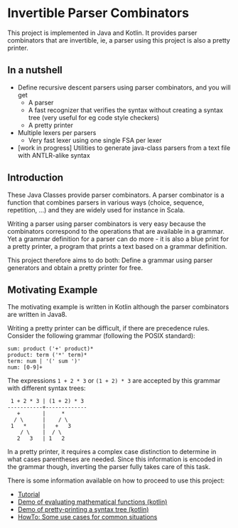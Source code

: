 # Invertible Parser Combinators

This project is implemented in Java and Kotlin. It provides parser combinators
that are invertible, ie, a parser using this project is also a pretty printer.

## In a nutshell

* Define recursive descent parsers using parser combinators, and you will get
    + A parser
    + A fast recognizer that verifies the syntax without creating a syntax tree (very useful for eg code style checkers)
    + A pretty printer
* Multiple lexers per parsers
    + Very fast lexer using one single FSA per lexer
* [work in progress] Utilities to generate java-class parsers from a text file with ANTLR-alike syntax

## Introduction

These Java Classes provide parser combinators. A parser combinator is a function that combines
parsers in various ways (choice, sequence, repetition, ...) and they are widely used for instance
in Scala.

Writing a parser using parser combinators is very easy because the combinators correspond to
the operations that are available in a grammar. Yet a grammar definition for a parser can do
more - it is also a blue print for a pretty printer, a program that prints a text based on a grammar
definition.

This project therefore aims to do both: Define a grammar using parser generators and obtain a
pretty printer for free.

## Motivating Example

The motivating example is written in Kotlin although the parser combinators are written in Java8.

Writing a pretty printer can be difficult, if there are precedence rules. Consider the following
grammar (following the POSIX standard):

~~~
sum: product ('+' product)*
product: term ('*' term)*
term: num | '(' sum ')'
num: [0-9]+
~~~

The expressions `1 + 2 * 3` or `(1 + 2) * 3` are accepted by this grammar
with different syntax trees: 

~~~
 1 + 2 * 3 | (1 + 2) * 3
-----------+-------------
   +       |     *
  / \      |    / \
 1   *     |   +   3
    / \    |  / \
   2   3   | 1   2
~~~

In a pretty printer, it requires a complex case distinction to determine in what cases parentheses are needed.
Since this information is encoded in the grammar though, inverting the parser
fully takes care of this task.

There is some information available on how to proceed to use this project:

* [Tutorial](tutorial.md)
* [Demo of evaluating mathematical functions (kotlin)](src/main/java/at/searles/demo/DemoEval.kt)
* [Demo of pretty-printing a syntax tree (kotlin)](src/main/java/at/searles/demo/DemoInvert.kt)
* [HowTo: Some use cases for common situations](howto.md)
